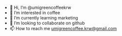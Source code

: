 - 👋 Hi, I’m @umigreencoffeekrw
- 👀 I’m interested in coffee
- 🌱 I’m currently learning marketing
- 💞️ I’m looking to collaborate on github
- 📫 How to reach me umigreencoffee.krw@gmail.com

<!---
umigreencoffeekrw/umigreencoffeekrw is a ✨ special ✨ repository because its `README.md` (this file) appears on your GitHub profile.
You can click the Preview link to take a look at your changes.
--->
